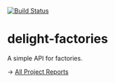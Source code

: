 [![Build Status](https://travis-ci.org/javadelight/delight-factories.svg?branch=master)](https://travis-ci.org/javadelight/delight-factories)

delight-factories
=========

A simple API for factories.

-> [All Project Reports](http://modules.appjangle.com/delight-factories/latest/project-reports.html)
